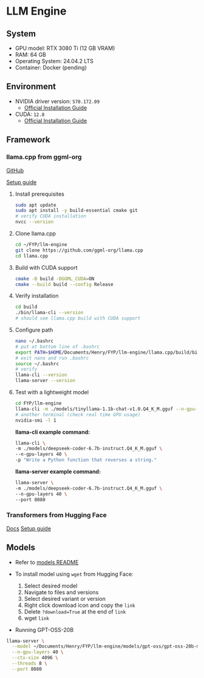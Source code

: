 # LLM Engine
## System
- GPU model: RTX 3080 Ti (12 GB VRAM)
- RAM: 64 GB 
- Operating System: 24.04.2 LTS
- Container: Docker (pending)

## Environment
- NVIDIA driver version: `570.172.09`
    - [Official Installation Guide](https://docs.nvidia.com/datacenter/tesla/driver-installation-guide/index.html#ubuntu-installation)
- CUDA: `12.8`
    - [Official Installation Guide](https://docs.nvidia.com/cuda/cuda-installation-guide-linux/index.html)

## Framework

### llama.cpp from ggml-org
[GitHub](https://github.com/ggml-org/llama.cpp/tree/master)

[Setup guide](https://github.com/ggml-org/llama.cpp/blob/master/docs/build.md)

1. Install prerequisites 
    ```bash
    sudo apt update
    sudo apt install -y build-essential cmake git
    # verify CUDA installation
    nvcc --version
    ```
2. Clone llama.cpp
    ```bash
    cd ~/FYP/llm-engine
    git clone https://github.com/ggml-org/llama.cpp
    cd llama.cpp
    ```
3. Build with CUDA support
    ```bash
    cmake -B build -DGGML_CUDA=ON
    cmake --build build --config Release
    ```
4. Verify installation
    ```bash
    cd build
    ./bin/llama-cli --version
    # should see llama.cpp build with CUDA support
    ```
5. Configure path
    ```bash
    nano ~/.bashrc
    # put at bottom line of .bashrc
    export PATH=$HOME/Documents/Henry/FYP/llm-engine/llama.cpp/build/bin:$PATH
    # exit nano and run .bashrc
    source ~/.bashrc
    # verify 
    llama-cli --version
    llama-server --version
    ```
6. Test with a lightweight model
    ```bash
    cd FYP/llm-engine
    llama-cli -m ./models/tinyllama-1.1b-chat-v1.0.Q4_K_M.gguf --n-gpu-layers 20 -p "Hello"
    # another terminal (check real time GPU usage)
    nvidia-smi -l 1
    ```

    **llama-cli example command:**
    ```bash
    llama-cli \
    -m ./models/deepseek-coder-6.7b-instruct.Q4_K_M.gguf \
    --n-gpu-layers 40 \
    -p "Write a Python function that reverses a string."
    ```
    **llama-server example command:**
    ```bash
    llama-server \
    -m ./models/deepseek-coder-6.7b-instruct.Q4_K_M.gguf \
    --n-gpu-layers 40 \
    --port 8080
    ```

### Transformers from Hugging Face
[Docs](https://huggingface.co/docs/transformers/en/index)
[Setup guide](https://huggingface.co/docs/transformers/en/installation?virtual=uv&install=uv)

## Models
- Refer to [models README](models/README.md)
- To install model using `wget` from Hugging Face:
    1. Select desired model
    2. Navigate to files and versions
    3. Select desired variant or version
    4. Right click download icon and copy the `link`
    5. Delete `?download=True` at the end of `link`
    6. wget `link` 

- Running GPT-OSS-20B
```bash
llama-server \
  --model ~/Documents/Henry/FYP/llm-engine/models/gpt-oss/gpt-oss-20b-mxfp4.gguf \
  --n-gpu-layers 40 \
  --ctx-size 4096 \
  --threads 8 \
  --port 8080

```

